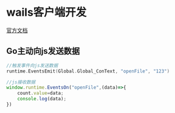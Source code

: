 # wails客户端开发

[官方文档](https://wails.io/zh-Hans/docs/introduction)

## Go主动向js发送数据

```Go
//触发事件向js发送数据
runtime.EventsEmit(Global.Global_ConText, "openFile", "123")
```

```js
//js接收数据
window.runtime.EventsOn("openFile",(data)=>{
    count.value=data;
    console.log(data);
})
```
